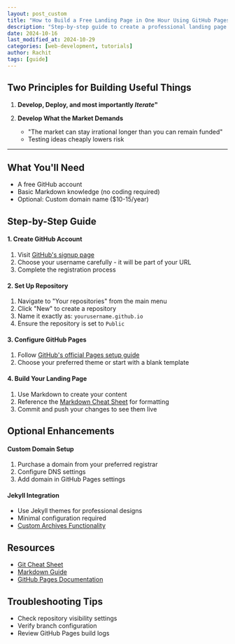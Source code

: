 ```yaml
---
layout: post_custom
title: "How to Build a Free Landing Page in One Hour Using GitHub Pages"
description: "Step-by-step guide to create a professional landing page using GitHub Pages and Markdown. Perfect for beginners with no coding experience required."
date: 2024-10-16
last_modified_at: 2024-10-29
categories: [web-development, tutorials]
author: Rachit 
tags: [guide]
---
```


## Two Principles for Building Useful Things
1. **Develop, Deploy, and most importantly *Iterate*"**

2. **Develop What the Market Demands**
   - "The market can stay irrational longer than you can remain funded"
   - Testing ideas cheaply lowers risk 

---

## What You'll Need

- A free GitHub account
- Basic Markdown knowledge (no coding required)
- Optional: Custom domain name ($10-15/year)

## Step-by-Step Guide

#### 1. Create GitHub Account
1. Visit [GitHub's signup page](https://github.com/signup/)
2. Choose your username carefully - it will be part of your URL
3. Complete the registration process

#### 2. Set Up Repository
1. Navigate to "Your repositories" from the main menu
2. Click "New" to create a repository
3. Name it exactly as: `yourusername.github.io`
4. Ensure the repository is set to `Public`

#### 3. Configure GitHub Pages
1. Follow [GitHub's official Pages setup guide](https://docs.github.com/en/pages/getting-started-with-github-pages/creating-a-github-pages-site#creating-your-site)
2. Choose your preferred theme or start with a blank template

#### 4. Build Your Landing Page
1. Use Markdown to create your content
2. Reference the [Markdown Cheat Sheet](https://www.markdownguide.org/cheat-sheet/) for formatting
3. Commit and push your changes to see them live

## Optional Enhancements

#### Custom Domain Setup
1. Purchase a domain from your preferred registrar
2. Configure DNS settings
3. Add domain in GitHub Pages settings

#### Jekyll Integration
- Use Jekyll themes for professional designs
- Minimal configuration required
- [Custom Archives Functionality](./2024-10-29-implementing-custom-tagging.md)

## Resources

- [Git Cheat Sheet](https://wizardzines.com/git-cheat-sheet.pdf)
- [Markdown Guide](https://www.markdownguide.org/cheat-sheet/)
- [GitHub Pages Documentation](https://docs.github.com/en/pages)

## Troubleshooting Tips

- Check repository visibility settings
- Verify branch configuration
- Review GitHub Pages build logs